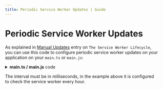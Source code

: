 ```yaml
---
title: Periodic Service Worker Updates | Guide
---
```


# Periodic Service Worker Updates

As explained in [Manual Updates](https://developers.google.com/web/fundamentals/primers/service-workers/lifecycle#manual_updates) <outbound-link />
entry on `The Service Worker Lifecycle`, you can use this code to configure periodic service worker updates on your 
application on your `main.ts` or `main.js`:

<details>
  <summary><strong>main.ts / main.js</strong> code</summary>

```ts
import { registerSW } from 'virtual:pwa-register'

const intervalMS = 60 * 60 * 1000

const updateSW = registerSW({
  onRegistered(r) {
    r && setInterval(() => {
      r.update()
    }, intervalMS)
  }
})
```
</details>

The interval must be in milliseconds, in the example above it is configured to check the service worker every hour.

<HeuristicWorkboxWindow />
